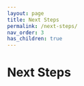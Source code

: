 ```yaml
---
layout: page
title: Next Steps
permalink: /next-steps/
nav_order: 3
has_children: true
---
```


# Next Steps
